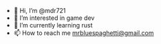 - 👋 Hi, I’m @mdr721
- 👀 I’m interested in game dev
- 🌱 I’m currently learning rust
- 📫 How to reach me mrbluespaghetti@gmail.com
<!--- 💞️ I’m looking to collaborate on null --->
<!---
mdr721/mdr721 is a ✨ special ✨ repository because its `README.md` (this file) appears on your GitHub profile.
You can click the Preview link to take a look at your changes.
--->
